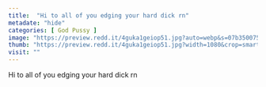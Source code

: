 ```yaml
---
title:  "Hi to all of you edging your hard dick rn"
metadate: "hide"
categories: [ God Pussy ]
image: "https://preview.redd.it/4guka1geiop51.jpg?auto=webp&s=07b350075eb67ea147b9c8d2922a4fd14f7f08c0"
thumb: "https://preview.redd.it/4guka1geiop51.jpg?width=1080&crop=smart&auto=webp&s=4673e4338dee6157ac08c7f9b39545c936256bfa"
visit: ""
---
```

Hi to all of you edging your hard dick rn
